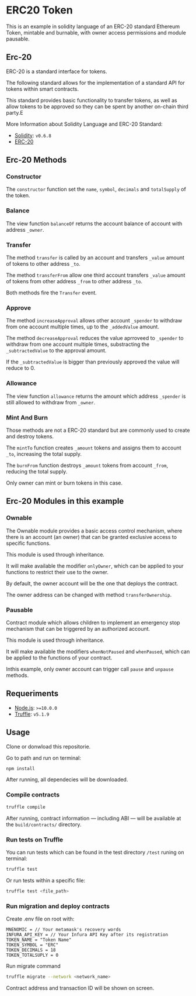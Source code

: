 # ERC20 Token

This is an example in solidity language of an ERC-20 standard Ethereum Token, mintable and burnable, with owner access permissions and module pausable.

## Erc-20

ERC-20 is a standard interface for tokens. 

The following standard allows for the implementation of a standard API for tokens within smart contracts. 

This standard provides basic functionality to transfer tokens, as well as allow tokens to be approved so they can be spent by another on-chain third party.E

More Information about Solidity Language and ERC-20 Standard:

- [Solidity](https://solidity.readthedocs.io/en/v0.6.8/): `v0.6.8`
- [ERC-20](https://eips.ethereum.org/EIPS/eip-20)

## Erc-20 Methods

### Constructor

The `constructor` function set the `name`, `symbol`, `decimals` and `totalSupply` of the token.

### Balance

The view function `balanceOf` returns the account balance of account with address `_owner`.

### Transfer

The method `transfer` is called by an account and transfers `_value` amount of tokens to other address `_to`.

The method `transferFrom` allow one third account transfers `_value` amount of tokens from other address `_from` to other address `_to`.

Both methods fire the `Transfer` event.

### Approve

The method `increaseApproval` allows other account `_spender` to withdraw from one account multiple times, up to the `_addedValue` amount. 

The method `decreaseApproval` reduces the value aprroveed to `_spender` to withdraw from one account multiple times, substracting the `_subtractedValue` to the approval amount. 

If the `_subtractedValue` is bigger than previously approved the value will reduce to 0. 

### Allowance

The view function `allowance` returns the amount which address `_spender` is still allowed to withdraw from `_owner`.

### Mint And Burn

Those methods are not a ERC-20 standard but are commonly used to create and destroy tokens.

The `mintTo` function creates `_amount` tokens and assigns them to account `_to`, increasing the total supply.

The `burnFrom` function destroys `_amount` tokens from account `_from`, reducing the total supply.

Only owner can mint or burn tokens in this case.

## Erc-20 Modules in this example

### Ownable

The Ownable module provides a basic access control mechanism, where there is an account (an owner) that can be granted exclusive access to specific functions.

This module is used through inheritance. 

It will make available the modifier `onlyOwner`, which can be applied to your functions to restrict their use to the owner.

By default, the owner account will be the one that deploys the contract. 

The owner address can be changed with method `transferOwnership`.

### Pausable

Contract module which allows children to implement an emergency stop mechanism that can be triggered by an authorized account.

This module is used through inheritance. 

It will make available the modifiers `whenNotPaused` and `whenPaused`, which can be applied to the functions of your contract.

Inthis example, only owner account can trigger call `pause` and `unpause` methods. 

## Requeriments

- [Node.js](https://nodejs.org/download/release/latest-v10.x/): `>=10.0.0`
- [Truffle](https://www.trufflesuite.com/truffle): `v5.1.9`

## Usage

Clone or donwload this repositorie.

Go to path and run on terminal:

```sh
npm install
```
After running, all dependecies will be downloaded.

### Compile contracts

```sh
truffle compile
```

After running, contract information &mdash; including ABI &mdash; will be available at the `build/contracts/` directory.

### Run tests on Truffle

You can run tests which can be found in the test directory `/test` runing on terminal:

```sh
truffle test
```

Or run tests within a specific file:

```sh
truffle test <file_path>
```

### Run migration and deploy contracts

Create .env file on root with:

```
MNENOMIC = // Your metamask's recovery words
INFURA_API_KEY = // Your Infura API Key after its registration
TOKEN_NAME = "Token Name"
TOKEN_SYMBOL = "ERC"
TOKEN_DECIMALS = 18
TOKEN_TOTALSUPLY = 0
```
Run migrate command

```sh
truffle migrate --network <network_name>
```

Contract address and transaction ID will be shown on screen.

